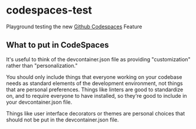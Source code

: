 # codespaces-test

Playground testing the new [Github Codespaces](https://docs.github.com/en/codespaces) Feature

## What to put in CodeSpaces

It's useful to think of the devcontainer.json file as providing "customization" rather than "personalization."

You should only include things that everyone working on your codebase needs as standard elements of the development environment, not things that are personal preferences.
Things like linters are good to standardize on, and to require everyone to have installed, so they're good to include in your devcontainer.json file.

Things like user interface decorators or themes are personal choices that should not be put in the devcontainer.json file.
